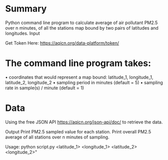 
# Summary
Python command line program to calculate average of air pollutant PM2.5 over n minutes, of
all the stations map bound by two pairs of latitudes and longitudes.
Input

Get Token Here: https://aqicn.org/data-platform/token/

# The command line program takes:
• coordinates that would represent a map bound: latitude_1, longitude_1,
latitude_2, longitude_2
• sampling period in minutes (default = 5)
• sampling rate in sample(s) / minute (default = 1)

# Data
Using the free JSON API https://aqicn.org/json-api/doc/ to retrieve the data.

Output
Print PM2.5 sampled value for each station.
Print overall PM2.5 average of all stations over n minutes of sampling.

Usage: python script.py <latitude_1> <longitude_1> <latitude_2> <longitude_2>"


